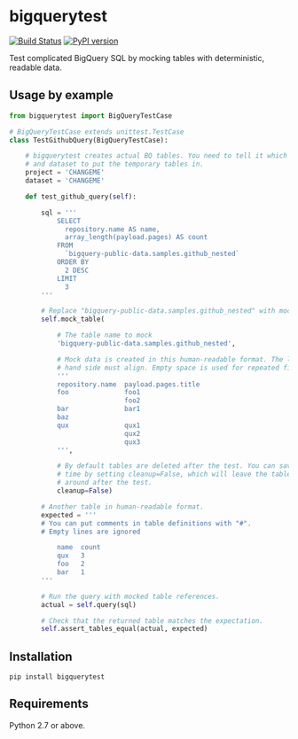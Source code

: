 # bigquerytest

[![Build Status](https://travis-ci.org/andreasjansson/bigquerytest.svg?branch=master)](https://travis-ci.org/andreasjansson/bigquerytest) [![PyPI version](https://badge.fury.io/py/bigquerytest.svg)](https://badge.fury.io/py/bigquerytest)

Test complicated BigQuery SQL by mocking tables with deterministic, readable data.

## Usage by example

```python
from bigquerytest import BigQueryTestCase

# BigQueryTestCase extends unittest.TestCase
class TestGithubQuery(BigQueryTestCase):

    # bigquerytest creates actual BQ tables. You need to tell it which project
    # and dataset to put the temporary tables in.
    project = 'CHANGEME'
    dataset = 'CHANGEME'

    def test_github_query(self):

        sql = '''
            SELECT
              repository.name AS name,
              array_length(payload.pages) AS count
            FROM
              `bigquery-public-data.samples.github_nested`
            ORDER BY
              2 DESC
            LIMIT
              3
        '''

        # Replace "bigquery-public-data.samples.github_nested" with mock data.
        self.mock_table(

            # The table name to mock
            'bigquery-public-data.samples.github_nested',

            # Mock data is created in this human-readable format. The left
            # hand side must align. Empty space is used for repeated fields.
            '''
            repository.name  payload.pages.title
            foo              foo1
                             foo2
            bar              bar1
            baz
            qux              qux1
                             qux2
                             qux3
            ''',

            # By default tables are deleted after the test. You can save
            # time by setting cleanup=False, which will leave the table
            # around after the test.
            cleanup=False)

        # Another table in human-readable format.
        expected = '''
        # You can put comments in table definitions with "#".
        # Empty lines are ignored

            name  count
            qux   3
            foo   2
            bar   1
        '''

        # Run the query with mocked table references.
        actual = self.query(sql)

        # Check that the returned table matches the expectation.
        self.assert_tables_equal(actual, expected)
```

## Installation

```
pip install bigquerytest
```

## Requirements

Python 2.7 or above.
